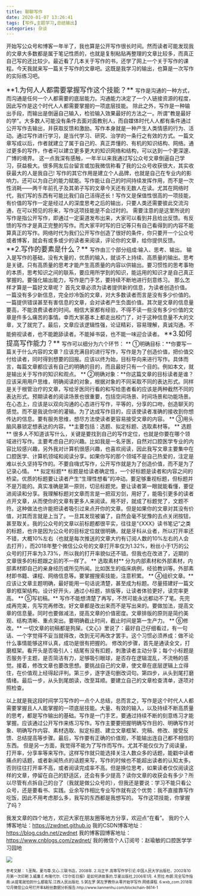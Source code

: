 ```yaml
---
title: 聊聊写作
date: 2020-01-07 13:26:41
tags: [写作,主题学习,总结输出]
categories: 杂谈
---
```

   开始写公众号和博客一年半了，我也算是公开写作很长时间。然而读者可能发现我的文章大多数都是属于笔记性质的，也就是复制粘贴再整理的文章比较多，而真正自己写的还比较少。最近看了几本关于写作的书，还学了网上一个关于写作的课程。今天我就来写一篇关于写作的文章吧。这既是我学习的输出，也算是一次写作的实际练习吧。

<font size=4>
**1.为何人人都需要掌握写作这个技能？**
</font>
   写作是沟通的一种方式，而沟通是任何一个人都需要的底层能力。沟通能力决定了一个人链接资源的程度，因此写作是这个时代人人都需要掌握的一项底层技能。
除此之外，写作是一种输出手段，而输出是倒逼自己输入，检验输入效果最好的方法之一。所谓"教是最好的学"。大多数人可能没有条件去面对面教别人，而自媒体时代人人都有条件通过公开写作去输出，并获取反馈和激励。写作本身就是一种产生人类情感的行为、活动。通过写作进行学习，是当代学习、研究、治学的一条行之有效的方式。一篇文章写成以后，作者就建立了属于自己的、真正弄懂的、有机的知识结构、网络。通过更多的写作，作者可以建立更多更大的知识网络和结构，可以达到一个更深邃、广博的境界。
   这一点我深有感触，一年半以来我通过写公众号文章倒逼自己学习，获益极大。很多网友后台留言或加我微信称看了我的公众号收获很大，其实收获最大的人是我自己!
   写作的其它作用是建立个人品牌，也就是自己在专业内的影响力。还可以为自己的能力赋能。写作能让自己的时间持续发挥作用，而不是一次性消耗——两千年前孔子及其弟子写的文章今天还有无数人在读。尤其在网络时代，我们写的东西有可能比我们自己活得还长！写作又是保值性很高的一项技能，有价值的写作一定是经过人的深度思考之后的输出，只要人类还需要彼此交流沟通，在可以预见的将来，写作这项技能是不会过时的。
   需要注意的是这里所说的写作是指公开写作，即通过一定渠道发布出来，大家可以看到并且给出反馈。有反馈的写作才是真正完整的写作。而大家平时写的日记等只有自己看得到的内容不能算真正的写作。网络时代为我们公开写作创造了很好的条件，你只要开一个公众号或者博客，就会有或多或少的读者来阅读，评论你的文章，给你提供反馈。
<font size=4>
**2.写作的要素是什么？**
</font>
   写作由三个部分组成:输入、思考、输出。
   输入是写作的基础，没有大量的，优质的输入，就谈不上持续、高质量的输出。思考是关键。只有高质量的思考才能产生高质量的内容以供输出。要习惯性的思考事物的本质，思考知识之间的联系，要应用所学到的知识，能运用的知识才是自己真正掌握的。要强化输出能力，写作是门手艺，要持续不断地进行刻意练习。
   那么怎样才算是一篇好文章呢？
   首先文章必须为读者提供新的信息，为读者创造价值。一篇没有多少新信息，完全炒冷饭的文章，对大多数读者而言是没有多少价值的。一篇提供错误甚至有害信息的文章，会对读者产生负面价值。其次是文章的信息量要高，不能浪费读者的时间。相信大家都有经验，不得不读一些没有多少价值的文章是件多么痛苦的事情。幸而大家基本上都走出校门了，对于这种信息量不大的文章，叉了就完了。最后，文章应该逻辑性强，论证精彩，容易理解，真诚沟通。不能俯视读者，也不能跪舔读者。不能掉书袋，也不能一味迎合读者。
<font size=4>
**3.如何提高写作能力？**
</font>
   写作可以细分为六个环节：
**   ①明确目标：**你要写一篇关于什么内容的文章？应该充满目的进行写作，写作是为了创造价值，把价值交付给读者，同时得到想要的回报。应该以终为始，目标导向来进行写作。具体而言，每篇文章都应该有自己的明确的目的，而且最好只有一个目的。例如本文，就是输出关于写作的知识和观点。
**   ②明确对象：**你这篇文章的目标读者是谁？应该采用用户思维，明确阅读的对象，根据对象的不同采取不同的表达形式。同样是关于根管治疗的文章，写给牙医同行看的和写给患者看的应该是两种截然不同的表达形式。预期读者的阅读场景也很重要，包括空间场景、时间场景和功能场景。在心态上，应该是以双向沟通的心态进行写作，平等的，分享的口吻，创造聊天的感觉。而不是我说你听的灌输。为了达成写作目的，应该使读者准确的接收到你想传达的信息。要有服务思维，想尽方法使读者更容易接受文章的内容。
**   ③用头脑风暴锁定想表达的内容。**主要包括：选题、拟定标题、选取素材等。
**   选题**
   很多人不知道该写什么，关键是要找到自己的写作定位，也就是你要在哪个领域进行写作。主要考虑自己的兴趣。比如我是一名牙医，自然对口腔医学专业的内容比较感兴趣，另外我对计算机很感兴趣，也喜欢阅读，因此我写文章主要集中在口腔医学、计算机领域和阅读分享。如果你写的那个领域不是自己热爱的，注定是难以长久坚持写作的。不要自嗨式写作，公开写作就是为了创造价值，而不是为了记录心情。
**   拟定标题**
   标题是给读者确定性，一个好标题是读者和内容之间的桥梁。优质的标题要让读者产生“生理性想看”的冲动。要足够重视标题，但标题并不是万能的。真实准确是第一原则，切忌标题党。要让读者第一眼就能看懂，要促进阅读和分享。我理解标题对文章而言是一把双刃剑，用好了，能吸引更多的读者点开文章，从而使你的文章有更多人来阅读。用不好，就成了标题党了，文题不符。这种做法也许能把读者吸引过来点开你的文章。但是如果你的文章对其没有价值，对其而言就是上当了。一旦其发现被骗了，自然会毫不犹豫的去点关闭按钮，甚至取关。我的公众号的文章以前标题都很平实，往往是“《XXX》读书笔记”之类的标题，也许是因为公众号的目标定位就很明确，就是牙科从业者，所以打开率还不错，大概10%左右（也就是每次推送的文章大约有订阅人数的10%左右的人会去打开），而2018年整个微信公众号的文章打开率仅为1.32%，粉丝小于1万的公众号的打开率为3.73%，所以我的打开率貌似还不错。但我也在改进了，近期的文章很多的标题跟之前的不一样了。
**   选取素材**
   分为内部素材和外部素材，内部素材即自己的亲身经历或所见所闻。比如医生的临床病例，经验教训等。外部素材即书籍、课程、网络信息等。要掌握搜索技能，注意积累。
**   ④组织文章。**
   应该让文章主题明确，最好能用一句话说清楚，甚至成为标题。尽量搭建好一篇文章的框架结构。设计好开头，通过小标题，排版等，让读者体验更好，读完率更高。
**   ⑤写初稿。**
   写作不能想清楚了再写，不然可能永远都动不了笔。先完成再完美，先写完再修改。好文章都是改出来而不是写出来的。要做加法，提高文章的信息量。同时也要做减法，提高文章的价值密度。文章排版的原则是简约美观、结构清晰、重点突出。要明确截止时间，截止时间是第一生产力。
**    ⑥修改。**
   一切文章的初稿都是狗屎。《文心》里说了：最好自己仔细看过，有一句话、一个字觉得不妥当就得改，改到无可再改才罢手。这个习惯必须养成：做不论什么事情能够这样认真，成功是很有把握的。
   修改的步骤，首先是通读全文，打磨框架。看开头是否吸引人；结尾有没有扣题，刺激读者主动分享；每个小标题是否服务于主题，是否简洁有力，足够吸引眼球，是否存在逻辑混乱，不流畅的感觉。接着，修改文章也要改思想。要挑战自己的文章，使文章在底层逻辑上立得住，在价值观上经得起评判。第三步，逐字逐句删改词句。第四步，从头到尾打磨情绪。最后一步，从头到尾朗读，改至耳顺。要建立自己的文章检查清单，逐项对照检查。

   以上就是我这段时间学习写作的一点个人总结，总而言之，写作是这个时代人人都需要掌握且人人能掌握的一项底层技能。大量、有效的输入，以及持续不断高质量的思考，都是写作输出的基础。写作是一门手艺，要通过持续不断的刻意练习才能掌握。应该通过公开写作来练习写作。写作主要要把握明确写作目的、明确写作对象、明确写作内容、素材选取、拟定标题、建立文章框架、完稿、修改、接受反馈、总结提高等步骤。最后，写作要有正确的价值观，不能输出连自己都不相信的东西。
   但是另一方面，我觉得不能为了写作而写作。尤其不能仅仅为了阅读量，打开率，分享率等来写作。这样写作就只能选择关注人数众多的话题，能戳中读者痛点的话题，或者新闻热点的话题来写，写作的时候也不能超出读者的认知太多。否则往往打开率不高，或者阅读完成率不高。但是换位思考，如果读者仅仅阅读这样的文章，停留在自己的舒适区，还会有多少提高？读你文章的收获会有多少？所以尽管有点拆自己的台了（我就是做公众号的），但我还是要说：学习不能只看公众号，还是要看书、实践。业余写作相比专业写作就有这个优势：我不直接靠写作吃饭，因此不用考虑那么多，我写的东西都是我想写的。
   写作这项技能，你掌握了吗？

我发文章的四个地方，欢迎大家在朋友圈等地方分享，欢迎点“在看”。
我的个人博客地址：https://zwdnet.github.io
我的CSDN博客地址：https://blog.csdn.net/zwdnet
我的博客园博客地址： https://www.cnblogs.com/zwdnet/
我的微信个人订阅号：赵瑜敏的口腔医学学习园地


![](https://zymblog-1258069789.cos.ap-chengdu.myqcloud.com/other/wx.jpg)

<font size=1>
参考文献：
1.圣陶，夏丏尊.文心.三联书店，2008年.
2.马正平.高等写作学引论.中国人民大学出版社，2002年10月第一次印刷
3.威廉.E.布隆代尔.《华尔街日报》是如何讲故事的.华夏出版社,2006年1月.
4.劳拉.布朗.完全写作指南:从提笔就怕到什么都能写.江西人民出版社.
5.粥左罗.粥左罗教你从零开始学写作.网络课程.
6.wxb_com.2018年12月微信公众号打开率&粉丝数据分析报告.http://www.lianmenhu.com/blockchain-8614-1
</font>
